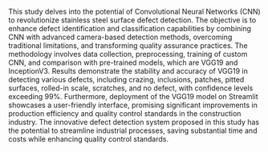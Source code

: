 This study delves into the potential of Convolutional Neural Networks (CNN) to revolutionize stainless steel surface defect detection. The objective is to enhance defect identification and classification capabilities by combining CNN with advanced camera-based detection methods, overcoming traditional limitations, and transforming quality assurance practices. The methodology involves data collection, preprocessing, training of custom CNN, and comparison with pre-trained models, which are VGG19 and InceptionV3. Results demonstrate the stability and accuracy of VGG19 in detecting various defects, including crazing, inclusions, patches, pitted surfaces, rolled-in scale, scratches, and no defect, with confidence levels exceeding 99%. Furthermore, deployment of the VGG19 model on Streamlit showcases a user-friendly interface, promising significant improvements in production efficiency and quality control standards in the construction industry. The innovative defect detection system proposed in this study has the potential to streamline industrial processes, saving substantial time and costs while enhancing quality control standards.
